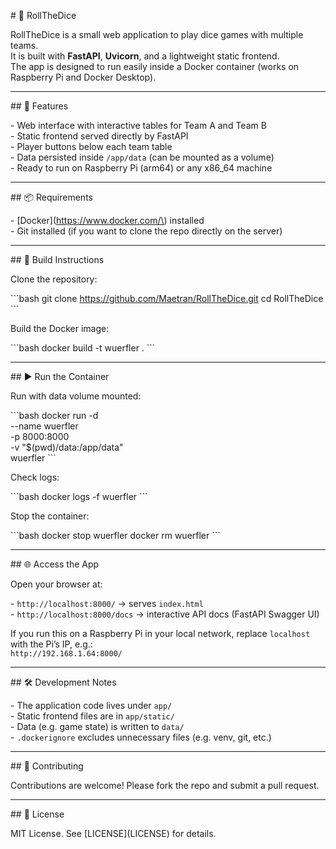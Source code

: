 \# 🎲 RollTheDice

RollTheDice is a small web application to play dice games with multiple teams.  
It is built with **FastAPI**, **Uvicorn**, and a lightweight static frontend.  
The app is designed to run easily inside a Docker container \(works on Raspberry Pi and Docker Desktop\).

---

\## 🚀 Features

\- Web interface with interactive tables for Team A and Team B  
\- Static frontend served directly by FastAPI  
\- Player buttons below each team table  
\- Data persisted inside `/app/data` \(can be mounted as a volume\)  
\- Ready to run on Raspberry Pi \(arm64\) or any x86\_64 machine  

---

\## 📦 Requirements

\- \[Docker\]\(https://www.docker.com/\) installed  
\- Git installed \(if you want to clone the repo directly on the server\)  

---

\## 🔨 Build Instructions

Clone the repository:

\```bash
git clone https://github.com/Maetran/RollTheDice.git
cd RollTheDice
\```

Build the Docker image:

\```bash
docker build -t wuerfler .
\```

---

\## ▶️ Run the Container

Run with data volume mounted:

\```bash
docker run -d \
  --name wuerfler \
  -p 8000:8000 \
  -v "\$(pwd)/data:/app/data" \
  wuerfler
\```

Check logs:

\```bash
docker logs -f wuerfler
\```

Stop the container:

\```bash
docker stop wuerfler
docker rm wuerfler
\```

---

\## 🌐 Access the App

Open your browser at:

\- `http://localhost:8000/` → serves `index.html`  
\- `http://localhost:8000/docs` → interactive API docs \(FastAPI Swagger UI\)  

If you run this on a Raspberry Pi in your local network, replace `localhost` with the Pi’s IP, e.g.:  
`http://192.168.1.64:8000/`

---

\## 🛠 Development Notes

\- The application code lives under `app/`  
\- Static frontend files are in `app/static/`  
\- Data \(e.g. game state\) is written to `data/`  
\- `.dockerignore` excludes unnecessary files \(e.g. venv, git, etc.\)  

---

\## 🤝 Contributing

Contributions are welcome\! Please fork the repo and submit a pull request.  

---

\## 📄 License

MIT License. See \[LICENSE\]\(LICENSE\) for details.